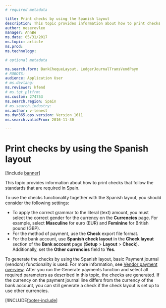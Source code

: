 ```yaml
---
# required metadata

title: Print checks by using the Spanish layout
description: This topic provides information about how to print checks that follow the standards that are required in Spain.
author: neserovleo
manager: AnnBe
ms.date: 05/31/2017
ms.topic: article
ms.prod: 
ms.technology: 

# optional metadata

ms.search.form: BankChequeLayout, LedgerJournalTransVendPaym
# ROBOTS: 
audience: Application User
# ms.devlang: 
ms.reviewer: kfend
# ms.tgt_pltfrm: 
ms.custom: 274753
ms.search.region: Spain
# ms.search.industry: 
ms.author: v-lenest
ms.dyn365.ops.version: Version 1611
ms.search.validFrom: 2016-11-30

---
```


# Print checks by using the Spanish layout

[!include [banner](../includes/banner.md)]

This topic provides information about how to print checks that follow the standards that are required in Spain.

To use the checks functionality together with the Spanish layout, you should consider the following settings:

-   To apply the correct grammar to the literal (text) amount, you must select the correct gender for the currency on the **Currencies** page. For example, select **Masculine** for euro (EUR) and **Feminine** for British pound (GBP).
-   For the method of payment, use the **Check** export file format.
-   For the bank account, use **Spanish check layout** in the **Check layout** section of the **Bank account** page (**Setup** &gt; **Layout** &gt; **Check**). Additionally, set the **Other currencies** field to **Yes**.

To generate the checks by using the Spanish layout, basic Payment journal (vendors) functionality is used. For more information, see [Vendor payment overview](../cash-bank-management/tasks/vendor-payment-overview.md). After you run the Generate payments function and select all required parameters as described in this topic, the checks are generated. If the currency on the payment journal line differs from the currency of the bank account, you can still generate a check if the check layout is set up to use other currencies.



[!INCLUDE[footer-include](../../includes/footer-banner.md)]